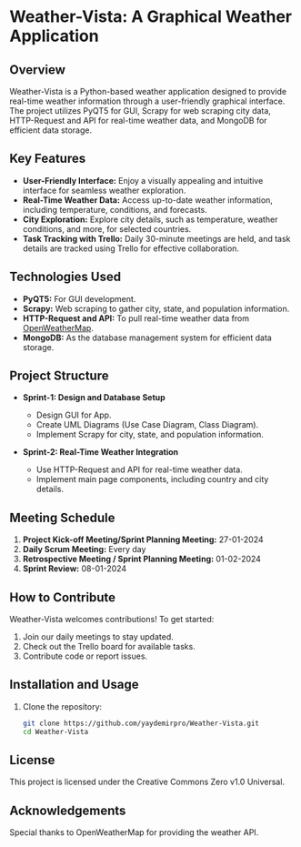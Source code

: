 # Weather-Vista: A Graphical Weather Application

## Overview

Weather-Vista is a Python-based weather application designed to provide real-time weather information through a user-friendly graphical interface. The project utilizes PyQT5 for GUI, Scrapy for web scraping city data, HTTP-Request and API for real-time weather data, and MongoDB for efficient data storage.

## Key Features

- **User-Friendly Interface:** Enjoy a visually appealing and intuitive interface for seamless weather exploration.
- **Real-Time Weather Data:** Access up-to-date weather information, including temperature, conditions, and forecasts.
- **City Exploration:** Explore city details, such as temperature, weather conditions, and more, for selected countries.
- **Task Tracking with Trello:** Daily 30-minute meetings are held, and task details are tracked using Trello for effective collaboration.

## Technologies Used

- **PyQT5:** For GUI development.
- **Scrapy:** Web scraping to gather city, state, and population information.
- **HTTP-Request and API:** To pull real-time weather data from [OpenWeatherMap](https://openweathermap.org/api).
- **MongoDB:** As the database management system for efficient data storage.

## Project Structure

- **Sprint-1: Design and Database Setup**
  - Design GUI for App.
  - Create UML Diagrams (Use Case Diagram, Class Diagram).
  - Implement Scrapy for city, state, and population information.

- **Sprint-2: Real-Time Weather Integration**
  - Use HTTP-Request and API for real-time weather data.
  - Implement main page components, including country and city details.

## Meeting Schedule

1. **Project Kick-off Meeting/Sprint Planning Meeting:** 27-01-2024
2. **Daily Scrum Meeting:** Every day
3. **Retrospective Meeting / Sprint Planning Meeting:** 01-02-2024
4. **Sprint Review:** 08-01-2024

## How to Contribute

Weather-Vista welcomes contributions! To get started:
1. Join our daily meetings to stay updated.
2. Check out the Trello board for available tasks.
3. Contribute code or report issues.

## Installation and Usage

1. Clone the repository:
   ```bash
   git clone https://github.com/yaydemirpro/Weather-Vista.git
   cd Weather-Vista


## License
This project is licensed under the Creative Commons Zero v1.0 Universal.

## Acknowledgements
Special thanks to OpenWeatherMap for providing the weather API.

